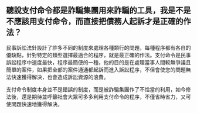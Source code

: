 ## 聽說支付命令都是詐騙集團用來詐騙的工具，我是不是不應該用支付命令，而直接把債務人起訴才是正確的作法？

民事訴訟法針設計了許多不同的制度來處理各種類行的問題，每種程序都有各自的優缺點，針對特定的類型選擇最適合的程序，就是最正確的作法。支付命令是民事訴訟程序中速度最快，程序最簡便的一種，他的目的是在處理當事人間較無爭議且簡單的案件，如果把全部的案件通通都起訴而進入訴訟程序，不但會使您的問題無法快速獲得解決，也會造成訴訟資源的浪費。

支付命令制度本身並不是錯誤的制度，而是被詐騙集團作了不恰當的利用，如今修法後，還是期待並呼籲社會大眾可多多利用支付命令的程序，不僅省時省力，又可使問題快速地獲得解決。
